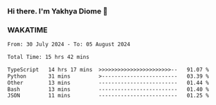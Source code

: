### Hi there. I'm Yakhya Diome 👋

### WAKATIME
<!--START_SECTION:waka-->

```txt
From: 30 July 2024 - To: 05 August 2024

Total Time: 15 hrs 42 mins

TypeScript   14 hrs 17 mins  >>>>>>>>>>>>>>>>>>>>>>>--   91.07 %
Python       31 mins         >------------------------   03.39 %
Other        13 mins         -------------------------   01.44 %
Bash         13 mins         -------------------------   01.40 %
JSON         11 mins         -------------------------   01.25 %
```

<!--END_SECTION:waka-->
